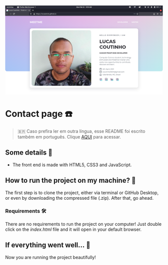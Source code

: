 ![Contact page](readme-images/cover.png)

# Contact page :telephone:

> :brazil: Caso prefira ler em outra língua, esse README foi escrito também em português. Clique [AQUI](/README_pt-br.md) para acessar.

## Some details :scroll:

* The front end is made with HTML5, CSS3 and JavaScript.

## How to run the project on my machine? :thinking:

The first step is to clone the project, either via terminal or GitHub Desktop, or even by downloading the compressed file (.zip). After that, go ahead.

### Requirements :hammer_and_wrench:

There are no requirements to run the project on your computer! Just double click on the *index.html* file and it will open in your default browser.

## If everything went well... :tada:

Now you are running the project beautifully!
